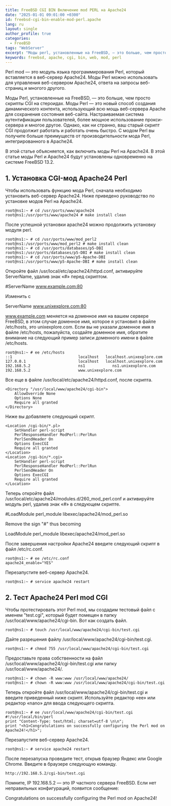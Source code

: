 ```yaml
---
title: FreeBSD CGI BIN Включение mod PERL на Apache24
date: "2025-01-01 09:01:00 +0300"
id: freebsd-cgi-bin-enable-mod-perl.apache
lang: ru
layout: single
author_profile: true
categories:
  - FreeBSD
tags: "WebServer"
excerpt: "Моды perl, установленные на FreeBSD, — это больше, чем просто скрипты CGI на стероидах. Моды perl — это новый способ создания динамического контента"
keywords: freebsd, apache, cgi, bin, web, mod, perl
---
```


Perl mod — это модуль языка программирования Perl, который вставляется в веб-сервер Apache24. Моды Perl можно использовать для управления веб-сервером Apache24, ответа на запросы веб-страниц и многого другого.

Моды Perl, установленные на FreeBSD, — это больше, чем просто скрипты CGI на стероидах. Моды Perl — это новый способ создания динамического контента, использующий всю мощь веб-сервера Apache для сохранения состояния веб-сайта. Настраиваемая система аутентификации пользователей, более мощное использование прокси-сервера и многое другое. Однако, как ни странно, ваш старый скрипт CGI продолжит работать и работать очень быстро. С модом Perl вы получите больше преимуществ от производительности мода Perl, интегрированного в Apache24.

В этой статье объясняется, как включить моды Perl на Apache24. В этой статье моды Perl и Apache24 будут установлены одновременно на системе FreeBSD 13.2.

## 1. Установка CGI-мод Apache24 Perl
Чтобы использовать функцию мода Perl, сначала необходимо установить веб-сервер Apache24. Ниже приведено руководство по установке модов Perl на Apache24.

```
root@ns1:~ # cd /usr/ports/www/apache24
root@ns1:/usr/ports/www/apache24 # make install clean
```

После успешной установки apache24 можно продолжить установку модуля perl.

```
root@ns1:~ # cd /usr/ports/www/mod_perl2
root@ns1:/usr/ports/www/mod_perl2 # make install clean
root@ns1:~ # cd /usr/ports/databases/p5-DBI
root@ns1:/usr/ports/databases/p5-DBI # make install clean
root@ns1:~ # cd /usr/ports/www/p5-Apache-DBI
root@ns1:/usr/ports/www/p5-Apache-DBI # make install clean
```

Откройте файл /usr/local/etc/apache24/httpd.conf, активируйте ServerName, удалив знак «#» перед скриптом.

#ServerName www.example.com:80

Изменить с

ServerName www.unixexplore.com:80

www.example.com меняется на доменное имя на вашем сервере FreeBSD, в этом случае доменное имя, которое я установил в файле /etc/hosts, это unixexplore.com. Если вы не указали доменное имя в файле /etc/hosts, пожалуйста, создайте доменное имя, обратите внимание на следующий пример записи доменного имени в файле /etc/hosts.

```
root@ns1:~ # ee /etc/hosts
::1                             localhost   localhost.unixexplore.com
127.0.0.1                       localhost   localhost.unixexplore.com
192.168.5.2                     ns1            ns1.unixexplore.com
192.168.5.2                     www.unixexplore.com
```

Все еще в файле /usr/local/etc/apache24/httpd.conf, после скрипта.

```
<Directory "/usr/local/www/apache24/cgi-bin">
    AllowOverride None
    Options None
    Require all granted
</Directory>
```

Ниже вы добавляете следующий скрипт.

```
<Location /cgi-bin/*.pl>
    SetHandler perl-script
    PerlResponseHandler ModPerl::PerlRun
    PerlSendHeader On
    Options ExecCGI
    Require all granted
</Location>
<Location /cgi-bin/*.cgi>
    SetHandler perl-script
    PerlResponseHandler ModPerl::PerlRun
    PerlSendHeader On
    Options ExecCGI
    Require all granted
</Location>
```

Теперь откройте файл /usr/local/etc/apache24/modules.d/260_mod_perl.conf и активируйте модуль perl, удалив знак «#» в следующем скрипте.

#LoadModule perl_module        libexec/apache24/mod_perl.so

Remove the sign "#" thus becoming

LoadModule perl_module        libexec/apache24/mod_perl.so


После завершения настройки Apache24 введите следующий скрипт в файл /etc/rc.conf.

```
root@ns1:~ # ee /etc/rc.conf
apache24_enable="YES"
```

Перезапустите веб-сервер Apache24.

```
root@ns1:~ # service apache24 restart
```

## 2. Тест Apache24 Perl mod CGI
Чтобы протестировать этот Perl mod, мы создадим тестовый файл с именем "test.cgi", который будет помещен в папку /usr/local/www/apache24/cgi-bin. Вот как создать файл.

```
root@ns1:~ # touch /usr/local/www/apache24/cgi-bin/test.cgi
```

Дайте разрешения файлу /usr/local/www/apache24/cgi-bin/test.cgi.

```
root@ns1:~ # chmod 755 /usr/local/www/apache24/cgi-bin/test.cgi
```

Предоставьте права собственности на файл /usr/local/www/apache24/cgi-bin/test.cgi или папку /usr/local/www/apache24/.

```
root@ns1:~ # chown -R www:www /usr/local/www/apache24/
root@ns1:~ # chown -R www:www /usr/local/www/apache24/cgi-bin/test.cgi
```

Теперь откройте файл /usr/local/www/apache24/cgi-bin/test.cgi и введите приведенный ниже скрипт. Используйте редактор «ee» или редактор «nano» для ввода следующего скрипта.

```
root@ns1:~ # ee /usr/local/www/apache24/cgi-bin/test.cgi
#!/usr/local/bin/perl
print "Content-Type: text/html; charset=utf-8 \n\n";
print "<h1>Congratulations on successfully configuring the Perl mod on Apache24!</h1>";
```

Перезапустите веб-сервер Apache24.

```
root@ns1:~ # service apache24 restart
```

После перезапуска проведите тест, открыв браузер Яндекс или Google Chrome. Введите в браузере следующую команду.

```
http://192.168.5.2/cgi-bin/test.cgi
```

Помните, IP 192.168.5.2 — это IP частного сервера FreeBSD. Если нет неправильных конфигураций, появится сообщение:

Congratulations on successfully configuring the Perl mod on Apache24!



